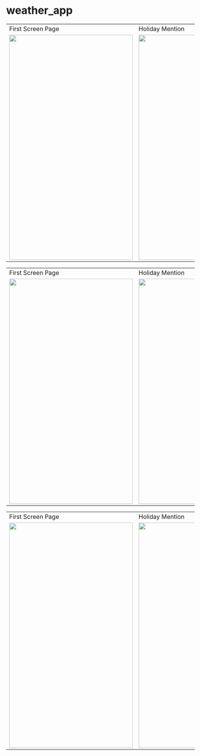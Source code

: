 # weather_app

<table>
  <tr>
    <td>First Screen Page</td>
     <td>Holiday Mention</td>
     
  </tr>
  <tr>
    <td><img src="https://user-images.githubusercontent.com/69732659/132966258-f4479efb-3770-458e-a790-3ee58d02eb4b.jpg" width=330 height=600></td>
    <td><img src="https://user-images.githubusercontent.com/69732659/132966340-98dd5803-4792-4e5b-a1bb-a3e17c15c4ba.jpg" width=330 height=600></td>
 
  </tr>
 </table>
 
 <table>
  <tr>
    <td>First Screen Page</td>
     <td>Holiday Mention</td>
     
  </tr>
  <tr>
    <td><img src="https://user-images.githubusercontent.com/69732659/132966258-f4479efb-3770-458e-a790-3ee58d02eb4b.jpg" width=330 height=600></td>
    <td><img src="https://user-images.githubusercontent.com/69732659/132966340-98dd5803-4792-4e5b-a1bb-a3e17c15c4ba.jpg" width=330 height=600></td>
 
  </tr>
 </table>
 
 <table>
  <tr>
    <td>First Screen Page</td>
     <td>Holiday Mention</td>
     
  </tr>
  <tr>
    <td><img src="https://user-images.githubusercontent.com/69732659/132966340-98dd5803-4792-4e5b-a1bb-a3e17c15c4ba.jpg" width=330 height=600></td>
    <td><img src="https://user-images.githubusercontent.com/69732659/132966340-98dd5803-4792-4e5b-a1bb-a3e17c15c4ba.jpg" width=330 height=600></td>
 
  </tr>
 </table>



